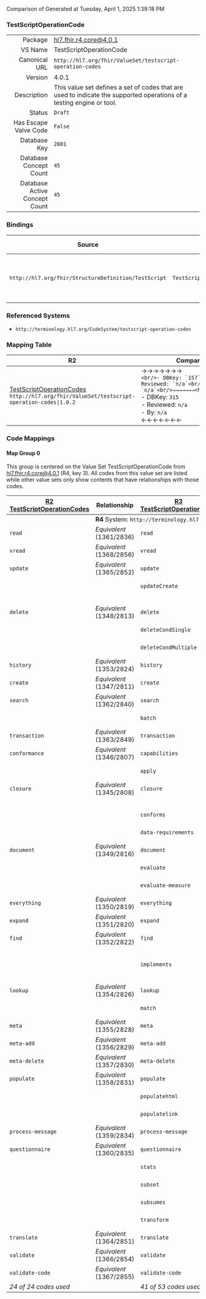 Comparison of 
Generated at Tuesday, April 1, 2025 1:39:18 PM

### TestScriptOperationCode

|      |     |
| ---: | --- |
| Package | hl7.fhir.r4.core@4.0.1 |
| VS Name | TestScriptOperationCode |
| Canonical URL | `http://hl7.org/fhir/ValueSet/testscript-operation-codes` |
| Version | 4.0.1 |
| Description | This value set defines a set of codes that are used to indicate the supported operations of a testing engine or tool. |
| Status | `Draft` |
| Has Escape Valve Code | `False` |
| Database Key | `2801` |
| Database Concept Count | `45` |
| Database Active Concept Count | `45` |
### Bindings

| Source | Element | Binding | Strength | Element Short |
| ------ | ------- | ------- | -------- | ------------- |
| `http://hl7.org/fhir/StructureDefinition/TestScript` | `TestScript.setup.action.operation.type` | `http://hl7.org/fhir/ValueSet/testscript-operation-codes` | `Extensible` | The operation code type that will be executed |

### Referenced Systems

* `http://terminology.hl7.org/CodeSystem/testscript-operation-codes`
### Mapping Table

| R2 | Comparison | R3 | Comparison | R4 | Comparison | R4B | Comparison | R5
| --- | --- | --- | --- | --- | --- | --- | --- | ---
| [TestScriptOperationCodes](/docs/R2/ValueSets/TestScriptOperationCodes.md)<br/> `http://hl7.org/fhir/ValueSet/testscript-operation-codes\|1.0.2` | →→→→→→→<br/>``<br/>- DBKey: `157`<br/>- Reviewed: `n/a`<br/>- By: `n/a`<br/>→→→→→→→<hr/>←←←←←←←<br/>``<br/>- DBKey: `315`<br/>- Reviewed: `n/a`<br/>- By: `n/a`<br/>←←←←←←←| [TestScriptOperationCode](/docs/R3/ValueSets/TestScriptOperationCode.md)<br/> `http://hl7.org/fhir/ValueSet/testscript-operation-codes\|3.0.2` | →→→→→→→<br/>``<br/>- DBKey: `537`<br/>- Reviewed: `n/a`<br/>- By: `n/a`<br/>→→→→→→→<hr/>←←←←←←←<br/>``<br/>- DBKey: `759`<br/>- Reviewed: `n/a`<br/>- By: `n/a`<br/>←←←←←←←| [TestScriptOperationCode](/docs/R4/ValueSets/TestScriptOperationCode.md)<br/> `http://hl7.org/fhir/ValueSet/testscript-operation-codes\|4.0.1` | <br/>*no map*<br/><hr/><br/>*no map*<br/>| | | | 
### Code Mappings


#### Map Group 0

This group is centered on the Value Set TestScriptOperationCode from hl7.fhir.r4.core@4.0.1 (R4, key 3).
All codes from this value set are listed while other value sets only show contents that have relationships with those codes.

| [R2 TestScriptOperationCodes](/docs/R2/ValueSets/TestScriptOperationCodes.md)| Relationship | [R3 TestScriptOperationCode](/docs/R3/ValueSets/TestScriptOperationCode.md)| Relationship | R4 TestScriptOperationCode| Relationship | *No Map* | Relationship | *No Map* 
| --- | --- | --- | --- | --- | --- | --- | --- | ---
| <td colspan="8">**R4** System: `http://terminology.hl7.org/CodeSystem/testscript-operation-codes`
| `read`| _Equivalent_ <br/>(1361/2836)| `read`| _Equivalent_ <br/>(5022/7367)| **`read`**| | | | | 
| `vread`| _Equivalent_ <br/>(1368/2856)| `vread`| _Equivalent_ <br/>(5042/7379)| **`vread`**| | | | | 
| `update`| _Equivalent_ <br/>(1365/2852)| `update`| _Equivalent_ <br/>(5038/7375)| **`update`**| | | | | 
| | | `updateCreate`| _Equivalent_ <br/>(5039/7376)| **`updateCreate`**| | | | | 
| | | | | **`patch`**| | | | | 
| `delete`| _Equivalent_ <br/>(1348/2813)| `delete`| _Equivalent_ <br/>(4999/7342)| **`delete`**| | | | | 
| | | `deleteCondSingle`| _Equivalent_ <br/>(5001/7344)| **`deleteCondSingle`**| | | | | 
| | | `deleteCondMultiple`| _Equivalent_ <br/>(5000/7343)| **`deleteCondMultiple`**| | | | | 
| `history`| _Equivalent_ <br/>(1353/2824)| `history`| _Equivalent_ <br/>(5010/7353)| **`history`**| | | | | 
| `create`| _Equivalent_ <br/>(1347/2811)| `create`| _Equivalent_ <br/>(4997/7340)| **`create`**| | | | | 
| `search`| _Equivalent_ <br/>(1362/2840)| `search`| _Equivalent_ <br/>(5026/7368)| **`search`**| | | | | 
| | | `batch`| _Equivalent_ <br/>(4991/7336)| **`batch`**| | | | | 
| `transaction`| _Equivalent_ <br/>(1363/2849)| `transaction`| _Equivalent_ <br/>(5035/7372)| **`transaction`**| | | | | 
| `conformance`| _Equivalent_ <br/>(1346/2807)| `capabilities`| _Equivalent_ <br/>(4993/7337)| **`capabilities`**| | | | | 
| | | `apply`| _Equivalent_ <br/>(4990/7335)| **`apply`**| | | | | 
| `closure`| _Equivalent_ <br/>(1345/2808)| `closure`| _Equivalent_ <br/>(4994/7338)| **`closure`**| | | | | 
| | | | | **`find-matches`**| | | | | 
| | | `conforms`| _Equivalent_ <br/>(4996/7339)| **`conforms`**| | | | | 
| | | `data-requirements`| _Equivalent_ <br/>(4998/7341)| **`data-requirements`**| | | | | 
| `document`| _Equivalent_ <br/>(1349/2816)| `document`| _Equivalent_ <br/>(5002/7345)| **`document`**| | | | | 
| | | `evaluate`| _Equivalent_ <br/>(5003/7346)| **`evaluate`**| | | | | 
| | | `evaluate-measure`| _Equivalent_ <br/>(5004/7347)| **`evaluate-measure`**| | | | | 
| `everything`| _Equivalent_ <br/>(1350/2819)| `everything`| _Equivalent_ <br/>(5005/7348)| **`everything`**| | | | | 
| `expand`| _Equivalent_ <br/>(1351/2820)| `expand`| _Equivalent_ <br/>(5006/7349)| **`expand`**| | | | | 
| `find`| _Equivalent_ <br/>(1352/2822)| `find`| _Equivalent_ <br/>(5008/7350)| **`find`**| | | | | 
| | | | | **`graphql`**| | | | | 
| | | `implements`| _Equivalent_ <br/>(5011/7354)| **`implements`**| | | | | 
| | | | | **`lastn`**| | | | | 
| `lookup`| _Equivalent_ <br/>(1354/2826)| `lookup`| _Equivalent_ <br/>(5012/7356)| **`lookup`**| | | | | 
| | | `match`| _Equivalent_ <br/>(5013/7357)| **`match`**| | | | | 
| `meta`| _Equivalent_ <br/>(1355/2828)| `meta`| _Equivalent_ <br/>(5014/7358)| **`meta`**| | | | | 
| `meta-add`| _Equivalent_ <br/>(1356/2829)| `meta-add`| _Equivalent_ <br/>(5015/7359)| **`meta-add`**| | | | | 
| `meta-delete`| _Equivalent_ <br/>(1357/2830)| `meta-delete`| _Equivalent_ <br/>(5016/7360)| **`meta-delete`**| | | | | 
| `populate`| _Equivalent_ <br/>(1358/2831)| `populate`| _Equivalent_ <br/>(5017/7362)| **`populate`**| | | | | 
| | | `populatehtml`| _Equivalent_ <br/>(5018/7363)| **`populatehtml`**| | | | | 
| | | `populatelink`| _Equivalent_ <br/>(5019/7364)| **`populatelink`**| | | | | 
| `process-message`| _Equivalent_ <br/>(1359/2834)| `process-message`| _Equivalent_ <br/>(5020/7365)| **`process-message`**| | | | | 
| `questionnaire`| _Equivalent_ <br/>(1360/2835)| `questionnaire`| _Equivalent_ <br/>(5021/7366)| **`questionnaire`**| | | | | 
| | | `stats`| _Equivalent_ <br/>(5030/7369)| **`stats`**| | | | | 
| | | `subset`| _Equivalent_ <br/>(5032/7370)| **`subset`**| | | | | 
| | | `subsumes`| _Equivalent_ <br/>(5033/7371)| **`subsumes`**| | | | | 
| | | `transform`| _Equivalent_ <br/>(5036/7373)| **`transform`**| | | | | 
| `translate`| _Equivalent_ <br/>(1364/2851)| `translate`| _Equivalent_ <br/>(5037/7374)| **`translate`**| | | | | 
| `validate`| _Equivalent_ <br/>(1366/2854)| `validate`| _Equivalent_ <br/>(5040/7377)| **`validate`**| | | | | 
| `validate-code`| _Equivalent_ <br/>(1367/2855)| `validate-code`| _Equivalent_ <br/>(5041/7378)| **`validate-code`**| | | | | 
| *24 of 24 codes used* | | *41 of 53 codes used* | | *45 of 45 codes used* | | | | 

